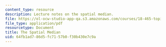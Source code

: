 ```yaml
---
content_type: resource
description: Lecture notes on the spatial median.
file: https://ol-ocw-studio-app-qa.s3.amazonaws.com/courses/18-465-topics-in-statistics-nonparametrics-and-robustness-spring-2005/64fb1ad786d5fc7157b0f30b430e7c9a_spatialmedian.pdf
file_type: application/pdf
resourcetype: Document
title: The Spatial Median
uid: 64fb1ad7-86d5-fc71-57b0-f30b430e7c9a
---
```

